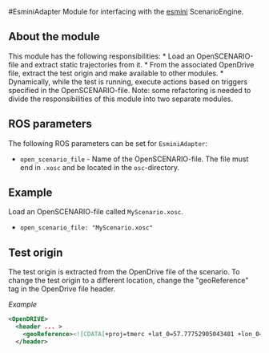 #EsminiAdapter
Module for interfacing with the [esmini](https://github.com/esmini/esmini) ScenarioEngine.
## About the module
This module has the following responsibilities:
    * Load an OpenSCENARIO-file and extract static trajectories from it.
    * From the associated OpenDrive file, extract the test origin and make available to other modules.
    * Dynamically, while the test is running, execute actions based on triggers specified in the OpenSCENARIO-file.
Note: some refactoring is needed to divide the responsibilities of this module into two separate modules.

## ROS parameters
The following ROS parameters can be set for `EsminiAdapter`:

- `open_scenario_file` - Name of the OpenSCENARIO-file. The file must end in `.xosc` and be located in the `osc`-directory.


## Example
Load an OpenSCENARIO-file called `MyScenario.xosc`.

- `open_scenario_file: "MyScenario.xosc"`

## Test origin

The test origin is extracted from the OpenDrive file of the scenario. To change the test origin to a different location, change the "geoReference" tag in the OpenDrive file header. 

*Example*
```xml
<OpenDRIVE>
  <header ... >
    <geoReference><![CDATA[+proj=tmerc +lat_0=57.77752905043481 +lon_0=12.7814573051027 +k=1 +x_0=0 +y_0=0 +datum=WGS84 +units=m +geoidgrids=egm96_15.gtx +vunits=m +no_defs ]]></geoReference>
  </header>
```